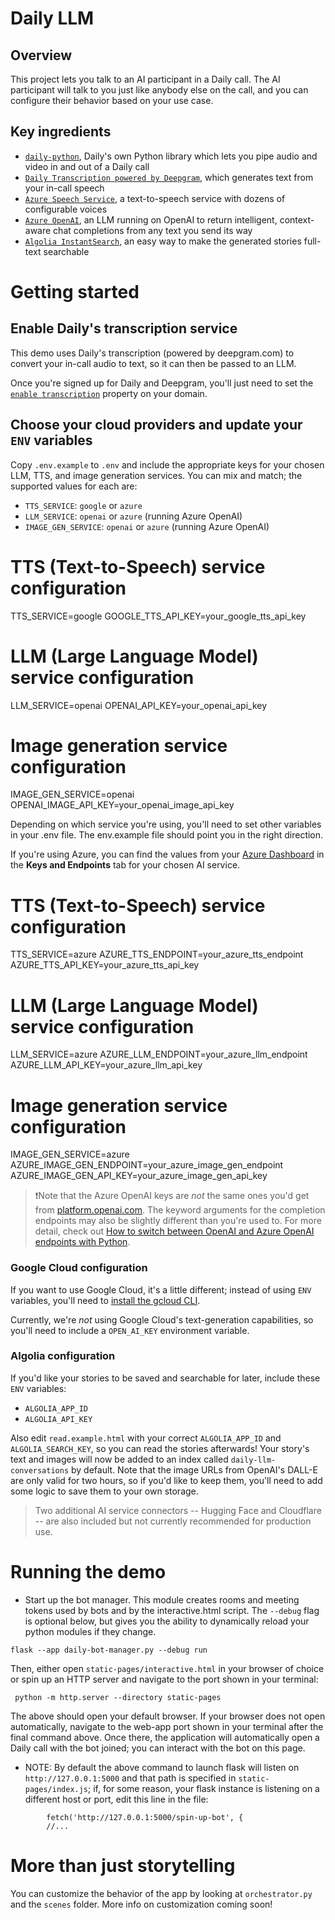 # Daily LLM

## Overview

This project lets you talk to an AI participant in a Daily call. The AI participant will talk to you just like anybody else on the call, and you can configure their behavior based on your use case.

## Key ingredients

- [`daily-python`](https://beta-python.daily.co/index.html), Daily's own Python library which lets you pipe audio and video in and out of a Daily call
- [`Daily Transcription powered by Deepgram`](https://docs.daily.co/reference/rn-daily-js/instance-methods/start-transcription#main), which generates text from your in-call speech
- [`Azure Speech Service`](https://azure.microsoft.com/en-us/products/ai-services/ai-speech), a text-to-speech service with dozens of configurable voices
- [`Azure OpenAI`](https://azure.microsoft.com/en-us/products/ai-services/openai-service), an LLM running on OpenAI to return intelligent, context-aware chat completions from any text you send its way
- [`Algolia InstantSearch`](https://www.algolia.com/doc/api-reference/widgets/instantsearch/js/), an easy way to make the generated stories full-text searchable

# Getting started

## Enable Daily's transcription service

This demo uses Daily's transcription (powered by deepgram.com) to convert your in-call audio to text, so it can then be passed to an LLM.

Once you're signed up for Daily and Deepgram, you'll just need to set the [`enable transcription`](https://docs.daily.co/reference/rest-api/your-domain/config#enable_transcription) property on your domain.

## Choose your cloud providers and update your `ENV` variables

Copy `.env.example` to `.env` and include the appropriate keys for your chosen LLM, TTS, and image generation services. You can mix and match; the supported values for each are:

- `TTS_SERVICE`: `google` or `azure`
- `LLM_SERVICE`: `openai` or `azure` (running Azure OpenAI)
- `IMAGE_GEN_SERVICE`: `openai` or `azure` (running Azure OpenAI)


# TTS (Text-to-Speech) service configuration
TTS_SERVICE=google
GOOGLE_TTS_API_KEY=your_google_tts_api_key

# LLM (Large Language Model) service configuration
LLM_SERVICE=openai
OPENAI_API_KEY=your_openai_api_key

# Image generation service configuration
IMAGE_GEN_SERVICE=openai
OPENAI_IMAGE_API_KEY=your_openai_image_api_key


Depending on which service you're using, you'll need to set other variables in your .env file. The env.example file should point you in the right direction.

If you're using Azure, you can find the values from your [Azure Dashboard](https://portal.azure.com/) in the **Keys and Endpoints** tab for your chosen AI service.

# TTS (Text-to-Speech) service configuration
TTS_SERVICE=azure
AZURE_TTS_ENDPOINT=your_azure_tts_endpoint
AZURE_TTS_API_KEY=your_azure_tts_api_key

# LLM (Large Language Model) service configuration
LLM_SERVICE=azure
AZURE_LLM_ENDPOINT=your_azure_llm_endpoint
AZURE_LLM_API_KEY=your_azure_llm_api_key

# Image generation service configuration
IMAGE_GEN_SERVICE=azure
AZURE_IMAGE_GEN_ENDPOINT=your_azure_image_gen_endpoint
AZURE_IMAGE_GEN_API_KEY=your_azure_image_gen_api_key


> ❗️Note that the Azure OpenAI keys are _not_ the same ones you'd get from [platform.openai.com](https://platform.openai.com). The keyword arguments for the completion endpoints may also be slightly different than you're used to. For more detail, check out [How to switch between OpenAI and Azure OpenAI endpoints with Python](https://learn.microsoft.com/en-us/azure/ai-services/openai/how-to/switching-endpoints).

### Google Cloud configuration

If you want to use Google Cloud, it's a little different; instead of using `ENV` variables, you'll need to [install the gcloud CLI](https://cloud.google.com/sdk/docs/install).

Currently, we're _not_ using Google Cloud's text-generation capabilities, so you'll need to include a `OPEN_AI_KEY` environment variable.

### Algolia configuration

If you'd like your stories to be saved and searchable for later, include these `ENV` variables:

- `ALGOLIA_APP_ID`
- `ALGOLIA_API_KEY`

Also edit `read.example.html` with your correct `ALGOLIA_APP_ID` and `ALGOLIA_SEARCH_KEY`, so you can read the stories afterwards! Your story's text and images will now be added to an index called `daily-llm-conversations` by default. Note that the image URLs from OpenAI's DALL-E are only valid for two hours, so if you'd like to keep them, you'll need to add some logic to save them to your own storage.

> Two additional AI service connectors -- Hugging Face and Cloudflare -- are also included but not currently recommended for production use.

# Running the demo

- Start up the bot manager. This module creates rooms and meeting tokens used by bots and by the interactive.html script. The `--debug` flag is optional below, but gives you the ability to dynamically reload your python modules if they change.
```
flask --app daily-bot-manager.py --debug run
```

Then, either open `static-pages/interactive.html` in your browser of choice or spin up an HTTP server and navigate
to the port shown in your terminal:

```
 python -m http.server --directory static-pages
```

The above should open your default browser. If your browser does not open automatically, navigate to the web-app port shown in your terminal after the final command above. Once there, the application will automatically open a Daily call with the bot joined; you can interact with the bot on this page.

- NOTE: By default the above command to launch flask will listen on `http://127.0.0.1:5000` and that path is specified in `static-pages/index.js`; if, for some reason, your flask instance is listening on a different host or port, edit this line in the file:

```
        fetch('http://127.0.0.1:5000/spin-up-bot', {
        //...
```

# More than just storytelling

You can customize the behavior of the app by looking at `orchestrator.py` and the `scenes` folder. More info on customization coming soon!
